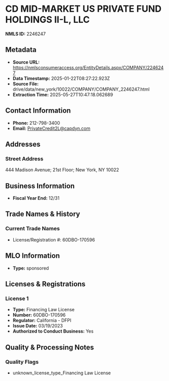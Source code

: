 # CD MID-MARKET US PRIVATE FUND HOLDINGS II-L, LLC

**NMLS ID:** 2246247

## Metadata
- **Source URL:** https://nmlsconsumeraccess.org/EntityDetails.aspx/COMPANY/2246247
- **Data Timestamp:** 2025-01-22T08:27:22.923Z
- **Source File:** drive/data/new_york/10022/COMPANY/COMPANY_2246247.html
- **Extraction Time:** 2025-05-27T10:47:18.062689

## Contact Information
- **Phone:** 212-798-3400
- **Email:** PrivateCredit2L@capdyn.com

## Addresses
### Street Address
444 Madison Avenue; 21st Floor; New York, NY 10022

## Business Information
- **Fiscal Year End:** 12/31

## Trade Names & History
### Current Trade Names
- License/Registration #: 60DBO-170596

## MLO Information
- **Type:** sponsored

## Licenses & Registrations

### License 1
- **Type:** Financing Law License
- **Number:** 60DBO-170596
- **Regulator:** California - DFPI
- **Issue Date:** 03/19/2023
- **Authorized to Conduct Business:** Yes

## Quality & Processing Notes
### Quality Flags
- unknown_license_type_Financing Law License
